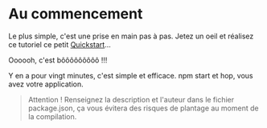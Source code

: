 # Au commencement
Le plus simple, c'est une prise en main pas à pas. Jetez un oeil et réalisez ce tutoriel ce petit [Quickstart](https://www.electronjs.org/docs/tutorial/quick-start)...  
  
Oooooh, c'est bôôôôôôôôô !!!
  
Y en a pour vingt minutes, c'est simple et efficace. npm start et hop, vous avez votre application.
  
> Attention ! Renseignez la description et l'auteur dans le fichier package.json, ça vous évitera des risques de plantage au moment de la compilation.